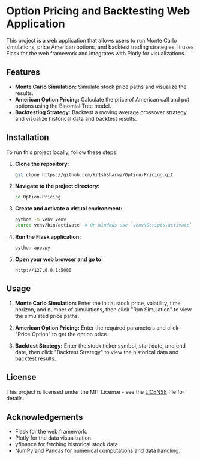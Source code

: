 # Option Pricing and Backtesting Web Application

This project is a web application that allows users to run Monte Carlo simulations, price American options, and backtest trading strategies. It uses Flask for the web framework and integrates with Plotly for visualizations.

## Features

- **Monte Carlo Simulation:** Simulate stock price paths and visualize the results.
- **American Option Pricing:** Calculate the price of American call and put options using the Binomial Tree model.
- **Backtesting Strategy:** Backtest a moving average crossover strategy and visualize historical data and backtest results.

## Installation

To run this project locally, follow these steps:

1. **Clone the repository:**

    ```bash
    git clone https://github.com/Kr1shSharma/Option-Pricing.git
    ```

2. **Navigate to the project directory:**

    ```bash
    cd Option-Pricing
    ```

3. **Create and activate a virtual environment:**

    ```bash
    python -m venv venv
    source venv/bin/activate  # On Windows use `venv\Scripts\activate`
    ```

4. **Run the Flask application:**

    ```bash
    python app.py
    ```

5. **Open your web browser and go to:**

    ```
    http://127.0.0.1:5000
    ```

## Usage

1. **Monte Carlo Simulation:** Enter the initial stock price, volatility, time horizon, and number of simulations, then click "Run Simulation" to view the simulated price paths.

2. **American Option Pricing:** Enter the required parameters and click "Price Option" to get the option price.

3. **Backtest Strategy:** Enter the stock ticker symbol, start date, and end date, then click "Backtest Strategy" to view the historical data and backtest results.

## License

This project is licensed under the MIT License - see the [LICENSE](LICENSE) file for details.

## Acknowledgements

- Flask for the web framework.
- Plotly for the data visualization.
- yfinance for fetching historical stock data.
- NumPy and Pandas for numerical computations and data handling.

